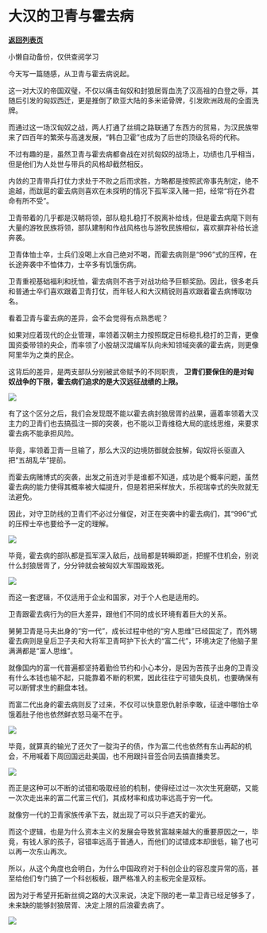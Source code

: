 # 大汉的卫青与霍去病

[**返回列表页**](/gzh/政事堂2019)

小懒自动备份，仅供查阅学习

今天写一篇随感，从卫青与霍去病说起。  

  

这一对大汉的帝国双璧，不仅以痛击匈奴和封狼居胥血洗了汉高祖的白登之辱，其随后引发的匈奴西迁，更是推倒了欧亚大陆的多米诺骨牌，引发欧洲政局的全面洗牌。

  

而通过这一场汉匈奴之战，两人打通了丝绸之路联通了东西方的贸易，为汉民族带来了四百年的繁荣与高速发展，“韩白卫霍”也成为了后世的顶级名将的代称。  

  

不过有趣的是，虽然卫青与霍去病都奋战在对抗匈奴的战场上，功绩也几乎相当，但是他们为人处世与带兵的风格却截然相反。

  

内敛的卫青带兵打仗力求处于不败之后而求胜，方略都是按照武帝事先制定，绝不逾越，而跋扈的霍去病则喜欢在未探明的情况下孤军深入赌一把，经常“将在外君命有所不受”。  

  

卫青带着的几乎都是汉朝将领，部队稳扎稳打不脱离补给线，但是霍去病麾下则有大量的游牧民族将领，部队建制和作战风格也与游牧民族相似，喜欢摒弃补给长途奔袭。

  

卫青体恤士卒，士兵们没喝上水自己绝对不喝，而霍去病则是“996”式的压榨，在长途奔袭中不恤体力，士卒多有饥饿伤病。

  

卫青重视基础福利和抚恤，霍去病则不吝于对战功给予巨额奖励。因此，很多老兵和普通士卒们喜欢跟着卫青打仗，而年轻人和大汉精锐则喜欢跟着霍去病博取功名。

  

看着卫青与霍去病的差异，会不会觉得有点熟悉呢？  

  

如果对应着现代的企业管理，率领着汉朝主力按照既定目标稳扎稳打的卫青，更像国资委带领的央企，而率领了小股胡汉混编军队向未知领域突袭的霍去病，则更像阿里华为之类的民企。

  

这背后的差异，是两支部队分别被武帝赋予的不同职责， **卫青们要保住的是对匈奴战争的下限，霍去病们追求的是大汉远征战绩的上限。**  

  

![](https://mmbiz.qpic.cn/mmbiz_jpg/rxhS23yu8cNWBCn8A6TvBzlpxLKUlibSgwF6A2bfcqhlrocGa8fy6oSOjzGicRLKCabqNXBKQNUpy0BINia7fwJMw/640?wx_fmt=jpeg)

  

有了这个区分之后，我们会发现既不能以霍去病封狼居胥的战果，逼着率领着大汉主力的卫青们也去搞孤注一掷的突袭，也不能以卫青维稳大局的底线思维，来要求霍去病不能承担风险。  

  

毕竟，率领着卫青一旦输了，那么大汉的边境防御就会肢解，匈奴将长驱直入把“五胡乱华”提前。

  

而霍去病赌博式的突袭，出发之前连对手是谁都不知道，成功是个概率问题，虽然霍去病的能力使得其概率被大幅提升，但是若把采样放大，乐视瑞幸式的失败就无法避免。

  

因此，对守卫防线的卫青们不必过分催促，对正在突袭中的霍去病们，其“996”式的压榨士卒也要给予一定的理解。

  

![](https://mmbiz.qpic.cn/mmbiz_jpg/rxhS23yu8cNWBCn8A6TvBzlpxLKUlibSgZwMdwRKMLbqLkPnfOAibAGgVV1YH5tD8uMlia3ic3Ur9J2icXvS8Rd0nYg/640?wx_fmt=jpeg)

毕竟，霍去病的部队都是孤军深入敌后，战局都是转瞬即逝，把握不住机会，别说什么封狼居胥了，分分钟就会被匈奴大军围殴致死。

  

![](https://mmbiz.qpic.cn/mmbiz_jpg/rxhS23yu8cNWBCn8A6TvBzlpxLKUlibSgo3BGbzHwcVWZL2iaDJfBbEz5G6oFPrVxh7HOsHonwrYAUqjIY1lNMeQ/640?wx_fmt=jpeg)

  

而这一套逻辑，不仅适用于企业和国家，对于个人也是适用的。

  

卫青跟霍去病行为的巨大差异，跟他们不同的成长环境有着巨大的关系。

  

舅舅卫青是马夫出身的“穷一代”，成长过程中他的“穷人思维”已经固定了，而外甥霍去病则是皇后卫子夫和大将军卫青呵护下长大的“富二代”，环境决定了他脑子里满满都是“富人思维”。

  

就像国内的富一代普遍都坚持着勤俭节约和小心本分，是因为苦孩子出身的卫青没有什么本钱也输不起，只能靠着不断的积累，因此往往宁可错失良机，也要确保有可以断臂求生的翻盘本钱。

  

而富二代出身的霍去病则反了过来，不仅可以快意恩仇射杀李敢，征途中哪怕士卒饿着肚子他也依然鲜衣怒马毫不在乎。

  

![](https://mmbiz.qpic.cn/mmbiz_jpg/rxhS23yu8cNWBCn8A6TvBzlpxLKUlibSgJXVwsGnZxI3kJLdpmKwibFlfGF5WO5DvtVibIGELIZOpLvdactKhcovQ/640?wx_fmt=jpeg)

  

毕竟，就算真的输光了还欠了一腚沟子的债，作为富二代也依然有东山再起的机会，不用喊着下周回国远赴美国，也不用跟抖音签合同去搞直播卖艺。

  

![](https://mmbiz.qpic.cn/mmbiz_jpg/rxhS23yu8cNWBCn8A6TvBzlpxLKUlibSgMUS9QjbSSGAibFG0IDOQSM0x9vTVQ5nej9VSfoaERDR0jwqreAchg1Q/640?wx_fmt=jpeg)

  

而正是这种可以不断的试错和吸取经验的机制，使得经过过一次次生死磨砺，又能一次次走出来的富二代富三代们，其成材率和成功率远高于穷一代。

  

就像穷一代的卫青家族传承下去，就出现了可以只手遮天的霍光。  

  

而这个逻辑，也是为什么资本主义的发展会导致贫富越来越大的重要原因之一，毕竟，有钱人家的孩子，容错率远高于普通人，而他们的试错成本却很低，输了也可以再一次东山再次。  

  

所以，从这个角度也会明白，为什么中国政府对于科创企业的容忍度异常的高，甚至给他们专门搞了一个科创板板，跟严格准入的主板完全是双标。

  

因为对于希望开拓新丝绸之路的大汉来说，决定下限的老一辈卫青已经足够多了，未来缺的能够封狼居胥、决定上限的后浪霍去病了。  

  

![](https://mmbiz.qpic.cn/mmbiz_jpg/rxhS23yu8cPp0iaKAfe0ZsWfgGcY72o9Nror8TicrtnlDsqzY7y4Kum4fM3X0FMEGlbvm9HvZUiaETSnLt4DHNLbQ/640?wx_fmt=jpeg)

